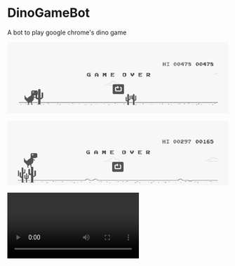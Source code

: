 # DinoGameBot
A bot to play google chrome's dino game

![alt text](https://github.com/shivamsansare/DinoGameBot/blob/master/screenshots/score2.PNG)

![alt text](https://github.com/shivamsansare/DinoGameBot/blob/master/screenshots/score.PNG)

![Watch the video](https://github.com/shivamsansare/DinoGameBot/blob/master/screenshots/score.mp4)
